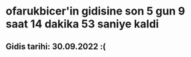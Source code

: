 # ofarukbicer'in gidisine son 5 gun 9 saat 14 dakika 53 saniye kaldi

## Gidis tarihi: 30.09.2022 :(